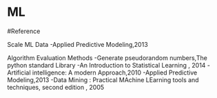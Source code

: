 # ML

#Reference

Scale ML Data
-Applied Predictive Modeling,2013

Algorithm Evaluation Methods
-Generate pseudorandom numbers,The python standard Library
-An Introduction to Statistical Learning , 2014
-Artificial intelligence: A modern Approach,2010
-Applied Predictive Modeling,2013
-Data Mining : Practical MAchine LEarning tools and techniques, second edition , 2005

